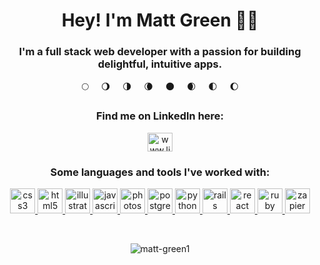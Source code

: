 <h1 align="center">Hey! I'm Matt Green 🙋‍♂️</h1>
<h3 align="center">I'm a full stack web developer with a passion for building delightful, intuitive apps.</h3>

<p align="center">
🌕&nbsp&nbsp&nbsp&nbsp&nbsp🌖&nbsp&nbsp&nbsp&nbsp&nbsp🌗&nbsp&nbsp&nbsp&nbsp&nbsp🌘&nbsp&nbsp&nbsp&nbsp&nbsp🌑&nbsp&nbsp&nbsp&nbsp&nbsp🌒&nbsp&nbsp&nbsp&nbsp&nbsp🌓&nbsp&nbsp&nbsp&nbsp&nbsp🌔
</p>

<h3 align="center">Find me on LinkedIn here:</h3>
<p align="center">
<a href="https://linkedin.com/in/www.linkedin.com/in/matthew-green-01638a58" target="blank"><img align="center" src="https://cdn.jsdelivr.net/npm/simple-icons@3.0.1/icons/linkedin.svg" alt="www.linkedin.com/in/matthew-green-01638a58" height="30" width="40" /></a>
</p>

<h3 align="center">Some languages and tools I've worked with:</h3>
<p align="center"> <a href="https://www.w3schools.com/css/" target="_blank"> <img src="https://devicons.github.io/devicon/devicon.git/icons/css3/css3-original-wordmark.svg" alt="css3" width="40" height="40"/> </a> <a href="https://www.w3.org/html/" target="_blank"> <img src="https://devicons.github.io/devicon/devicon.git/icons/html5/html5-original-wordmark.svg" alt="html5" width="40" height="40"/> </a> <a href="https://www.adobe.com/in/products/illustrator.html" target="_blank"> <img src="https://www.vectorlogo.zone/logos/adobe_illustrator/adobe_illustrator-icon.svg" alt="illustrator" width="40" height="40"/> </a> <a href="https://developer.mozilla.org/en-US/docs/Web/JavaScript" target="_blank"> <img src="https://devicons.github.io/devicon/devicon.git/icons/javascript/javascript-original.svg" alt="javascript" width="40" height="40"/> </a> <a href="https://www.photoshop.com/en" target="_blank"> <img src="https://devicons.github.io/devicon/devicon.git/icons/photoshop/photoshop-plain.svg" alt="photoshop" width="40" height="40"/> </a> <a href="https://www.postgresql.org" target="_blank"> <img src="https://devicons.github.io/devicon/devicon.git/icons/postgresql/postgresql-original-wordmark.svg" alt="postgresql" width="40" height="40"/> </a> <a href="https://www.python.org" target="_blank"> <img src="https://devicons.github.io/devicon/devicon.git/icons/python/python-original.svg" alt="python" width="40" height="40"/> </a> <a href="https://rubyonrails.org" target="_blank"> <img src="https://devicons.github.io/devicon/devicon.git/icons/rails/rails-original-wordmark.svg" alt="rails" width="40" height="40"/> </a> <a href="https://reactjs.org/" target="_blank"> <img src="https://devicons.github.io/devicon/devicon.git/icons/react/react-original-wordmark.svg" alt="react" width="40" height="40"/> </a> <a href="https://www.ruby-lang.org/en/" target="_blank"> <img src="https://devicons.github.io/devicon/devicon.git/icons/ruby/ruby-original-wordmark.svg" alt="ruby" width="40" height="40"/> </a> <a href="https://zapier.com" target="_blank"> <img src="https://www.vectorlogo.zone/logos/zapier/zapier-icon.svg" alt="zapier" width="40" height="40"/> </a> </p>

<br>

<p align="center"><img align="center" src="https://github-readme-stats.vercel.app/api/top-langs?username=matt-green1&show_icons=true&locale=en&layout=compact" alt="matt-green1" /></p>



<!--
**matt-green1/matt-green1** is a ✨ _special_ ✨ repository because its `README.md` (this file) appears on your GitHub profile.
-->

